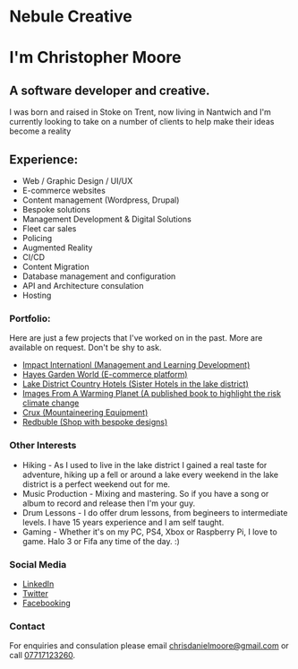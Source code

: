 # Nebule Creative

# I'm Christopher Moore
## A software developer and creative. 

I was born and raised in Stoke on Trent, now living in Nantwich and I'm currently looking to take on a number of clients to help make their ideas become a reality

## Experience:

* Web / Graphic Design / UI/UX
* E-commerce websites
* Content management (Wordpress, Drupal)
* Bespoke solutions
* Management Development & Digital Solutions
* Fleet car sales
* Policing
* Augmented Reality
* CI/CD
* Content Migration
* Database management and configuration
* API and Architecture consulation
* Hosting

### Portfolio:

Here are just a few projects that I've worked on in the past. More are available on request. Don't be shy to ask.

* [Impact Internationl (Management and Learning Development)](https://www.impactinternational.com/)
* [Hayes Garden World (E-commerce platform)](https://www.hayesgardenworld.co.uk/)
* [Lake District Country Hotels (Sister Hotels in the lake district)](https://www.lakedistrictcountryhotels.co.uk/)
* [Images From A Warming Planet (A published book to highlight the risk climate change](https://www.imagesfromawarmingplanet.net/)
* [Crux (Mountaineering Equipment)](https://www.crux.uk.com/)
* [Redbuble (Shop with bespoke designs)](https://www.redbubble.com/people/cwiggo/shop)

### Other Interests

* Hiking - As I used to live in the lake district I gained a real taste for adventure, hiking up a fell or around a lake every weekend in the lake district is a perfect weekend out for me.
* Music Production - Mixing and mastering. So if you have a song or album to record and release then I'm your guy.
* Drum Lessons - I do offer drum lessons, from begineers to intermediate levels. I have 15 years experience and I am self taught.
* Gaming - Whether it's on my PC, PS4, Xbox or Raspberry Pi, I love to game. Halo 3 or Fifa any time of the day. :)

### Social Media

* [LinkedIn](https://www.linkedin.com/in/cwiggo/)
* [Twitter](https://twitter.com/cwiggo)
* [Facebooking](https://www.facebook.com/ChrisCogger)

### Contact

For enquiries and consulation please email [chrisdanielmoore@gmail.com](mailto:chrisdanielmoore@gmail.com) or call [07717123260](tel:07717123260).
